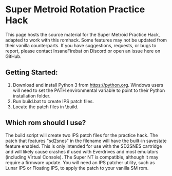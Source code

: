 # Super Metroid Rotation Practice Hack

This page hosts the source material for the Super Metroid Practice Hack, adapted to work with this romhack. Some features may not be updated from their vanilla counterparts. If you have suggestions, requests, or bugs to report, please contact InsaneFirebat on Discord or open an issue here on GitHub.

## Getting Started:

1. Download and install Python 3 from https://python.org. Windows users will need to set the PATH environmental variable to point to their Python installation folder.
2. Run build.bat to create IPS patch files.
3. Locate the patch files in \build\.

## Which rom should I use?

The build script will create two IPS patch files for the practice hack. The patch that features "sd2snes" in the filename will have the built-in savestate feature enabled. This is only intended for use with the SD2SNES cartridge and will likely cause crashes if used with Everdrives and most emulators (including Virtual Console). The Super NT is compatible, although it may require a firmware update. You will need an IPS patcher utility, such as Lunar IPS or Floating IPS, to apply the patch to your vanilla SM rom.